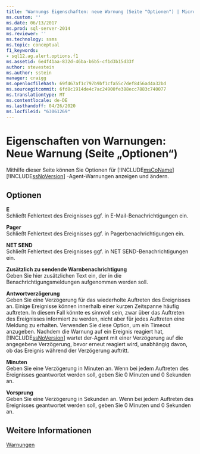 ```yaml
---
title: 'Warnungs Eigenschaften: neue Warnung (Seite "Optionen") | Microsoft-Dokumentation'
ms.custom: ''
ms.date: 06/13/2017
ms.prod: sql-server-2014
ms.reviewer: ''
ms.technology: ssms
ms.topic: conceptual
f1_keywords:
- sql12.ag.alert.options.f1
ms.assetid: 6e4f41aa-832d-46ba-b6b5-cf1d3b15d33f
author: stevestein
ms.author: sstein
manager: craigg
ms.openlocfilehash: 69f467af1c797b9bf1cfa55c7def8456ad4a32bd
ms.sourcegitcommit: 6fd8c1914de4c7ac24900fe388ecc7883c740077
ms.translationtype: MT
ms.contentlocale: de-DE
ms.lasthandoff: 04/26/2020
ms.locfileid: "63061269"
---
```

# <a name="alert-properties-new-alert-options-page"></a>Eigenschaften von Warnungen: Neue Warnung (Seite „Optionen“)
  Mithilfe dieser Seite können Sie Optionen für [!INCLUDE[msCoName](../../includes/msconame-md.md)] [!INCLUDE[ssNoVersion](../../includes/ssnoversion-md.md)] -Agent-Warnungen anzeigen und ändern.  
  
## <a name="options"></a>Optionen  
 **E**  
 Schließt Fehlertext des Ereignisses ggf. in E-Mail-Benachrichtigungen ein.  
  
 **Pager**  
 Schließt Fehlertext des Ereignisses ggf. in Pagerbenachrichtigungen ein.  
  
 **NET SEND**  
 Schließt Fehlertext des Ereignisses ggf. in NET SEND-Benachrichtigungen ein.  
  
 **Zusätzlich zu sendende Warnbenachrichtigung**  
 Geben Sie hier zusätzlichen Text ein, der in die Benachrichtigungsmeldungen aufgenommen werden soll.  
  
 **Antwortverzögerung**  
 Geben Sie eine Verzögerung für das wiederholte Auftreten des Ereignisses an. Einige Ereignisse können innerhalb einer kurzen Zeitspanne häufig auftreten. In diesem Fall könnte es sinnvoll sein, zwar über das Auftreten des Ereignisses informiert zu werden, nicht aber für jedes Auftreten eine Meldung zu erhalten. Verwenden Sie diese Option, um ein Timeout anzugeben. Nachdem die Warnung auf ein Ereignis reagiert hat, [!INCLUDE[ssNoVersion](../../includes/ssnoversion-md.md)] wartet der-Agent mit einer Verzögerung auf die angegebene Verzögerung, bevor erneut reagiert wird, unabhängig davon, ob das Ereignis während der Verzögerung auftritt.  
  
 **Minuten**  
 Geben Sie eine Verzögerung in Minuten an. Wenn bei jedem Auftreten des Ereignisses geantwortet werden soll, geben Sie 0 Minuten und 0 Sekunden an.  
  
 **Vorsprung**  
 Geben Sie eine Verzögerung in Sekunden an. Wenn bei jedem Auftreten des Ereignisses geantwortet werden soll, geben Sie 0 Minuten und 0 Sekunden an.  
  
## <a name="see-also"></a>Weitere Informationen  
 [Warnungen](alerts.md)  
  
  
